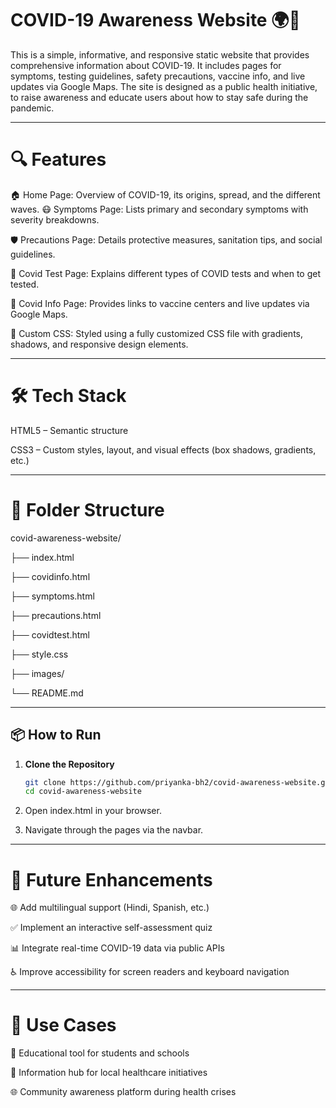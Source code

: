 # COVID-19 Awareness Website 🌍🦠
This is a simple, informative, and responsive static website that provides comprehensive information about COVID-19. It includes pages for symptoms, testing guidelines, safety precautions, vaccine info, and live updates via Google Maps. The site is designed as a public health initiative, to raise awareness and educate users about how to stay safe during the pandemic.

---

# 🔍 Features
🏠 Home Page: Overview of COVID-19, its origins, spread, and the different waves.
😷 Symptoms Page: Lists primary and secondary symptoms with severity breakdowns.

🛡 Precautions Page: Details protective measures, sanitation tips, and social guidelines.

🧪 Covid Test Page: Explains different types of COVID tests and when to get tested.

💉 Covid Info Page: Provides links to vaccine centers and live updates via Google Maps.

🎨 Custom CSS: Styled using a fully customized CSS file with gradients, shadows, and responsive design elements.

---

# 🛠️ Tech Stack
HTML5 – Semantic structure

CSS3 – Custom styles, layout, and visual effects (box shadows, gradients, etc.)

---

# 📁 Folder Structure
covid-awareness-website/

├── index.html

├── covidinfo.html

├── symptoms.html

├── precautions.html

├── covidtest.html

├── style.css

├── images/

└── README.md    

---

## 📦 How to Run

1. **Clone the Repository**
   ```bash
   git clone https://github.com/priyanka-bh2/covid-awareness-website.git
   cd covid-awareness-website
   
2. Open index.html in your browser.
   
3.  Navigate through the pages via the navbar.

---

# 🔮 Future Enhancements
🌐 Add multilingual support (Hindi, Spanish, etc.)

✅ Implement an interactive self-assessment quiz

📊 Integrate real-time COVID-19 data via public APIs

♿ Improve accessibility for screen readers and keyboard navigation

---

# 📌 Use Cases
🏫 Educational tool for students and schools

🏥 Information hub for local healthcare initiatives

🌐 Community awareness platform during health crises




